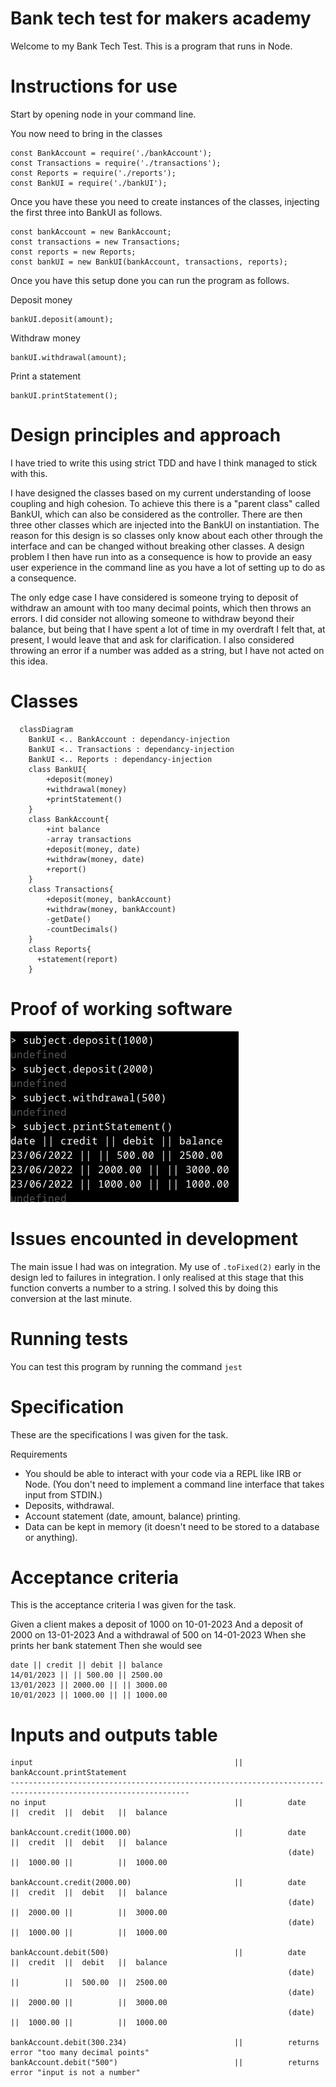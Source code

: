 # Bank tech test for makers academy

Welcome to my Bank Tech Test. This is a program that runs in Node. 

# Instructions for use

Start by opening node in your command line.

You now need to bring in the classes

```
const BankAccount = require('./bankAccount');
const Transactions = require('./transactions');
const Reports = require('./reports');
const BankUI = require('./bankUI');
```

Once you have these you need to create instances of the classes, injecting the first three into BankUI as follows.

```
const bankAccount = new BankAccount;
const transactions = new Transactions;
const reports = new Reports;
const bankUI = new BankUI(bankAccount, transactions, reports);
```

Once you have this setup done you can run the program as follows.

Deposit money
```
bankUI.deposit(amount);
```
Withdraw money
```
bankUI.withdrawal(amount);
```
Print a statement
```
bankUI.printStatement();
```

# Design principles and approach

I have tried to write this using strict TDD and have I think managed to stick with this. 

I have designed the classes based on my current understanding of loose coupling and high cohesion. To achieve this there is a "parent class" called BankUI, which can also be considered as the controller. There are then three other classes which are injected into the BankUI on instantiation. The reason for this design is so classes only know about each other through the interface and can be changed without breaking other classes. A design problem I then have run into as a consequence is how to provide an easy user experience in the command line as you have a lot of setting up to do as a consequence. 

The only edge case I have considered is someone trying to deposit of withdraw an amount with too many decimal points, which then throws an errors. I did consider not allowing someone to withdraw beyond their balance, but being that I have spent a lot of time in my overdraft I felt that, at present, I would leave that and ask for clarification. I also considered throwing an error if a number was added as a string, but I have not acted on this idea. 

# Classes

```mermaid
  classDiagram
    BankUI <.. BankAccount : dependancy-injection
    BankUI <.. Transactions : dependancy-injection
    BankUI <.. Reports : dependancy-injection
    class BankUI{
        +deposit(money)
        +withdrawal(money)
        +printStatement()
    }
    class BankAccount{
        +int balance
        -array transactions
        +deposit(money, date)
        +withdraw(money, date)
        +report()
    }
    class Transactions{
        +deposit(money, bankAccount)
        +withdraw(money, bankAccount)
        -getDate()
        -countDecimals()
    }
    class Reports{
      +statement(report)
    }
```

# Proof of working software

![screenshot](./pictures/screenshot.png)

# Issues encounted in development

The main issue I had was on integration. My use of `.toFixed(2)` early in the design led to failures in integration. I only realised at this stage that this function converts a number to a string. I solved this by doing this conversion at the last minute.

# Running tests

You can test this program by running the command ```jest```

# Specification

These are the specifications I was given for the task.

Requirements

* You should be able to interact with your code via a REPL like IRB or Node. (You don't need to implement a command line interface that takes input from STDIN.)
* Deposits, withdrawal.
* Account statement (date, amount, balance) printing.
* Data can be kept in memory (it doesn't need to be stored to a database or anything).

# Acceptance criteria

This is the acceptance criteria I was given for the task. 

Given a client makes a deposit of 1000 on 10-01-2023
And a deposit of 2000 on 13-01-2023
And a withdrawal of 500 on 14-01-2023
When she prints her bank statement
Then she would see

```
date || credit || debit || balance
14/01/2023 || || 500.00 || 2500.00
13/01/2023 || 2000.00 || || 3000.00
10/01/2023 || 1000.00 || || 1000.00

```

# Inputs and outputs table

```
input                                             ||          bankAccount.printStatement
--------------------------------------------------------------------------------------------------------------
no input                                          ||          date         ||  credit  ||  debit   ||  balance
                                                              
bankAccount.credit(1000.00)                       ||          date         ||  credit  ||  debit   ||  balance
                                                              (date)       ||  1000.00 ||          ||  1000.00

bankAccount.credit(2000.00)                       ||          date         ||  credit  ||  debit   ||  balance
                                                              (date)       ||  2000.00 ||          ||  3000.00
                                                              (date)       ||  1000.00 ||          ||  1000.00

bankAccount.debit(500)                            ||          date         ||  credit  ||  debit   ||  balance
                                                              (date)       ||          ||  500.00  ||  2500.00
                                                              (date)       ||  2000.00 ||          ||  3000.00
                                                              (date)       ||  1000.00 ||          ||  1000.00

bankAccount.debit(300.234)                        ||          returns error "too many decimal points"
bankAccount.debit("500")                          ||          returns error "input is not a number"

```

